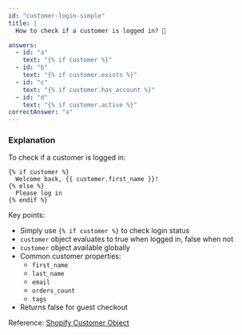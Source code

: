 ```yaml
---
id: "customer-login-simple"
title: |
  How to check if a customer is logged in? 👤

answers:
  - id: "a"
    text: "{% if customer %}"
  - id: "b"
    text: "{% if customer.exists %}"
  - id: "c"
    text: "{% if customer.has_account %}"
  - id: "d"
    text: "{% if customer.active %}"
correctAnswer: "a"
---
```


### Explanation

To check if a customer is logged in:

```liquid
{% if customer %}
  Welcome back, {{ customer.first_name }}!
{% else %}
  Please log in
{% endif %}
```

Key points:
- Simply use `{% if customer %}` to check login status
- `customer` object evaluates to true when logged in, false when not
- `customer` object available globally
- Common customer properties:
  - `first_name`
  - `last_name`
  - `email`
  - `orders_count`
  - `tags`
- Returns false for guest checkout

Reference: [Shopify Customer Object](https://shopify.dev/docs/api/liquid/objects/customer) 